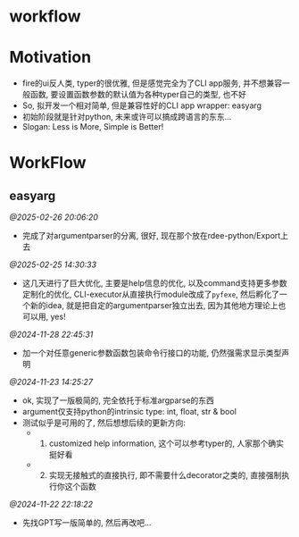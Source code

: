 # workflow

# Motivation
+ fire的ui反人类, typer的很优雅, 但是感觉完全为了CLI app服务, 并不想兼容一般函数, 要设置函数参数的默认值为各种typer自己的类型, 也不好
+ So, 拟开发一个相对简单, 但是兼容性好的CLI app wrapper: easyarg
+ 初始阶段就是针对python, 未来或许可以搞成跨语言的东东...
+ Slogan: Less is More, Simple is Better!


# WorkFlow

## easyarg

*@2025-02-26 20:06:20*
+ 完成了对argumentparser的分离, 很好, 现在那个放在rdee-python/Export上去

*@2025-02-25 14:30:33*
+ 这几天进行了巨大优化, 主要是help信息的优化, 以及command支持更多参数定制化的优化, CLI-executor从直接执行module改成了`pyfexe`, 然后孵化了一个新的idea, 就是把自定的argumentparser独立出去, 因为其他地方理论上也可以用, yes!

*@2024-11-28 22:45:31*
+ 加一个对任意generic参数函数包装命令行接口的功能, 仍然强需求显示类型声明

*@2024-11-23 14:25:27*
+ ok, 实现了一版极简的, 完全依托于标准argparse的东西
+ argument仅支持python的intrinsic type: int, float, str & bool
+ 测试似乎是可用的了, 然后想想后续的更新方向:
    + 1. customized help information, 这个可以参考typer的, 人家那个确实挺好看
    + 2. 实现无接触式的直接执行, 即不需要什么decorator之类的, 直接强制执行你这个函数

*@2024-11-22 22:18:22*
+ 先找GPT写一版简单的, 然后再改吧...